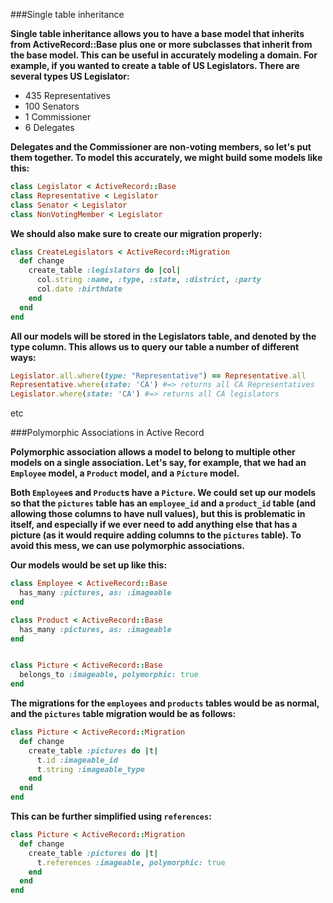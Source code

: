 ###Single table inheritance


**Single table inheritance allows you to have a base model that inherits from ActiveRecord::Base plus one or more subclasses that inherit from the base model. This can be useful in accurately modeling a domain. For example, if you wanted to create a table of US Legislators. There are several types US Legislator:**

* 435 Representatives
* 100 Senators
* 1 Commissioner
* 6 Delegates

**Delegates and the Commissioner are non-voting members, so let's put them together. To model this accurately, we might build some models like this:**


``` ruby
class Legislator < ActiveRecord::Base    
class Representative < Legislator
class Senator < Legislator
class NonVotingMember < Legislator 
```

**We should also make sure to create our migration properly:**
```ruby
class CreateLegislators < ActiveRecord::Migration
  def change
    create_table :legislators do |col|
      col.string :name, :type, :state, :district, :party
      col.date :birthdate
    end
  end
end
```

**All our models will be stored in the Legislators table, and denoted by the type column. This allows us to query our table a number of different ways:**

```ruby
Legislator.all.where(type: "Representative") == Representative.all
Representative.where(state: 'CA') #=> returns all CA Representatives
Legislator.where(state: 'CA') #=> returns all CA legislators
```
etc

###Polymorphic Associations in Active Record

**Polymorphic association allows a model to belong to multiple other models on a single association. Let's say, for example, that we had an `Employee` model, a `Product` model, and a `Picture` model.**

**Both `Employee`s and `Product`s have a `Picture`. We could set up our models so that the `pictures` table has an `employee_id` and a `product_id` table (and allowing those columns to have null values), but this is problematic in itself, and especially if we ever need to add anything else that has a picture (as it would require adding columns to the `pictures` table). To avoid this mess, we can use polymorphic associations.**

**Our models would be set up like this:**
```ruby
class Employee < ActiveRecord::Base
  has_many :pictures, as: :imageable
end

class Product < ActiveRecord::Base
  has_many :pictures, as: :imageable
end


class Picture < ActiveRecord::Base
  belongs_to :imageable, polymorphic: true
end
```

**The migrations for the `employees` and `products` tables would be as normal, and the `pictures` table migration would be as follows:**
```ruby
class Picture < ActiveRecord::Migration
  def change
    create_table :pictures do |t|
      t.id :imageable_id
      t.string :imageable_type
    end
  end
end
```
**This can be further simplified using `references`:**
```ruby
class Picture < ActiveRecord::Migration
  def change
    create_table :pictures do |t|
      t.references :imageable, polymorphic: true
    end
  end
end
```
